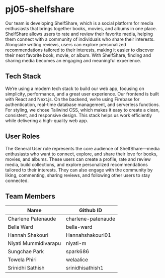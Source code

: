 # pj05-shelfshare

Our team is developing ShelfShare, which is a social platform for media enthusiasts that brings together books, movies, and albums in one place. ShelfShare allows users to rate and review their favorite media, helping them connect with a community of individuals who share their interests. Alongside writing reviews, users can explore personalized recommendations tailored to their interests, making it easier to discover their next favorite book, movie, or album. With ShelfShare, finding and sharing media becomes an engaging and meaningful experience.

## Tech Stack
We’re using a modern tech stack to build our web app, focusing on simplicity, performance, and a great user experience. Our frontend is built with React and Next.js. On the backend, we’re using Firebase for authentication, real-time database management, and serverless functions. For styling, we chose Tailwind CSS, which makes it easy to create a clean, consistent, and responsive design. This stack helps us work efficiently while delivering a high-quality web app.

## User Roles
The General User role represents the core audience of ShelfShare—media enthusiasts who want to connect, explore, and share their love for books, movies, and albums. These users can create a profile, rate and review media, build collections, and explore personalized recommendations tailored to their interests. They can also engage with the community by liking, commenting, sharing reviews, and following other users to stay connected.


## Team Members
| Name        | Github ID   |
| ----------- | ----------- |
| Charlene Patenaude  | charlene-patenaude  |
| Bella Ward | bella-ward  |
| Hannah Shakouri | Hannahshakouri01  |
| Niyati Mummidivarapu  | niyati-m  |
| Sungchae Park| spark686 |
| Towela Phiri | welaalice |
| Srinidhi Sathish | srinidhisathish1 |
